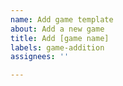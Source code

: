 ```yaml
---
name: Add game template
about: Add a new game
title: Add [game name]
labels: game-addition
assignees: ''

---
```


<!--
Adding a new game? Try the web forms here:

- Game: <https://osgameclones.com/add_game.html>
- Add original game: <https://osgameclones.com/add_original.html>
-->
